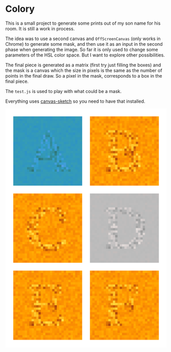 # Colory

This is a small project to generate some prints out of my son name for his room. It is still a work in process.

The idea was to use a second canvas and `OffScreenCanvas` (only works in Chrome) to generate some mask, and then use it as an input in the second phase when generating the image. So far it is only used to change some parameters of the HSL color space. But I want to explore other possibilities.

The final piece is generated as a matrix (first try just filling the boxes) and the mask is a canvas which the size in pixels is the same as the number of points in the final draw. So a pixel in the mask, corresponds to a box in the final piece.

The `test.js` is used to play with what could be a mask.

Everything uses [canvas-sketch](https://github.com/mattdesl/canvas-sketch) so you need to have that installed.

![ABCDEF example](example.png)
